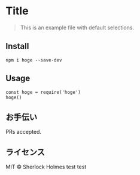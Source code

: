 # Title

> This is an example file with default selections.

## Install

```
npm i hoge --save-dev
```

## Usage

```
const hoge = require('hoge')
hoge()
```

## お手伝い

PRs accepted.

## ライセンス

MIT © Sherlock Holmes
test test
